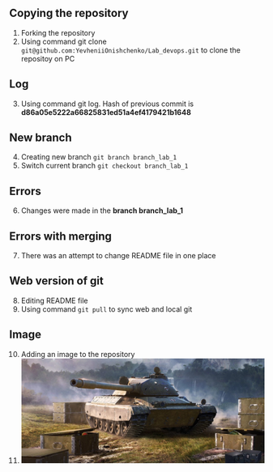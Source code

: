 ## Copying the repository
1. Forking the repository
2. Using command git clone `git@github.com:YevheniiOnishchenko/Lab_devops.git` to clone the repositoy on PC
## Log
3. Using command git log. Hash of previous commit is **d86a05e5222a66825831ed51a4ef4179421b1648**
## New branch
4. Creating new branch `git branch branch_lab_1`
5. Switch current branch `git checkout branch_lab_1`
## Errors
6. Changes were made in the **branch branch_lab_1**
## Errors with merging
7. There was an attempt to change README file in one place
## Web version of git
8. Editing README file
9. Using command `git pull` to sync web and local git
## Image
10. Adding an image to the repository
11. ![Tank](397f914a09-2_1390x600.jpg)
